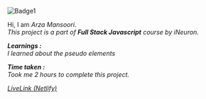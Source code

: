 ![Badge1](https://img.shields.io/badge/Project6-PlantHomePage-%23D7EEFF)

Hi, I am *Arza Mansoori*.<br>
*This project is a part of ***Full Stack Javascript*** course by iNeuron.*

***Learnings :***<br>
*I learned about the pseudo elements*

***Time taken :***<br>
*Took me 2 hours to complete this project.*

[*LiveLink (Netlify)*](https://project6-planthomepage.netlify.app/ "Project 6")

